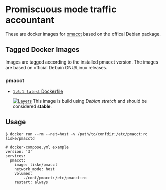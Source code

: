 # Promiscuous mode traffic accountant

These are docker images for [pmacct](http://www.pmacct.net/) based on the offical Debian package.

## Tagged Docker Images

Images are tagged according to the installed pmacct version. The images are based on official Debain GNU/Linux releases.

### pmacct

* [`1.6.1`, `latest` Dockerfile](https://github.com/liske/pmacct-docker/blob/master/pmacct-1.6.1-debian/Dockerfile)

  [![Layers](https://images.microbadger.com/badges/image/liske/pmacct:1.6.1.svg)](https://images.microbadger.com/badges/image/liske/pmacct:1.6.1)
  This image is build using *Debian stretch* and should be considered **stable**.

## Usage

```
$ docker run --rm --net=host -v /path/to/confdir:/etc/pmacct:ro liske/pmacctd
```

```
# docker-compose.yml example
version: '3'
services:
  pmacct:
    image: liske/pmacct
    network_mode: host
    volumes:
      - ./conf/pmacct:/etc/pmacct:ro
    restart: always
```
